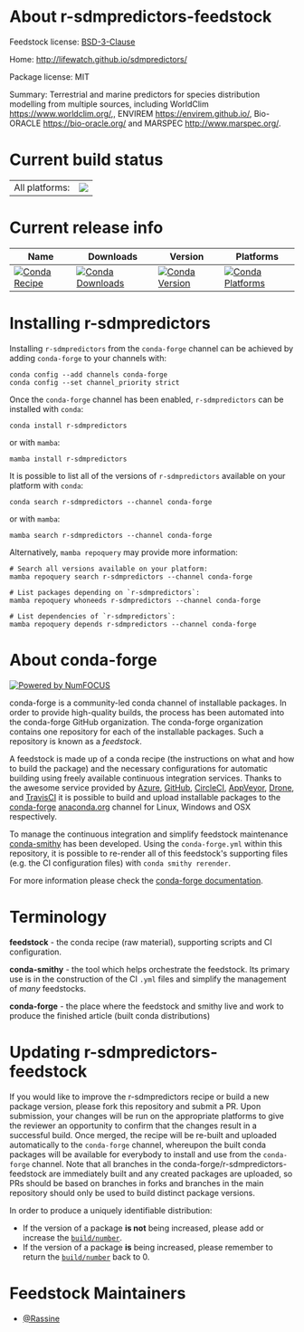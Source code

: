 About r-sdmpredictors-feedstock
===============================

Feedstock license: [BSD-3-Clause](https://github.com/conda-forge/r-sdmpredictors-feedstock/blob/main/LICENSE.txt)

Home: http://lifewatch.github.io/sdmpredictors/

Package license: MIT

Summary: Terrestrial and marine predictors for species distribution modelling from multiple sources, including WorldClim <https://www.worldclim.org/>,, ENVIREM <https://envirem.github.io/>, Bio-ORACLE <https://bio-oracle.org/> and MARSPEC <http://www.marspec.org/>.

Current build status
====================


<table><tr><td>All platforms:</td>
    <td>
      <a href="https://dev.azure.com/conda-forge/feedstock-builds/_build/latest?definitionId=21845&branchName=main">
        <img src="https://dev.azure.com/conda-forge/feedstock-builds/_apis/build/status/r-sdmpredictors-feedstock?branchName=main">
      </a>
    </td>
  </tr>
</table>

Current release info
====================

| Name | Downloads | Version | Platforms |
| --- | --- | --- | --- |
| [![Conda Recipe](https://img.shields.io/badge/recipe-r--sdmpredictors-green.svg)](https://anaconda.org/conda-forge/r-sdmpredictors) | [![Conda Downloads](https://img.shields.io/conda/dn/conda-forge/r-sdmpredictors.svg)](https://anaconda.org/conda-forge/r-sdmpredictors) | [![Conda Version](https://img.shields.io/conda/vn/conda-forge/r-sdmpredictors.svg)](https://anaconda.org/conda-forge/r-sdmpredictors) | [![Conda Platforms](https://img.shields.io/conda/pn/conda-forge/r-sdmpredictors.svg)](https://anaconda.org/conda-forge/r-sdmpredictors) |

Installing r-sdmpredictors
==========================

Installing `r-sdmpredictors` from the `conda-forge` channel can be achieved by adding `conda-forge` to your channels with:

```
conda config --add channels conda-forge
conda config --set channel_priority strict
```

Once the `conda-forge` channel has been enabled, `r-sdmpredictors` can be installed with `conda`:

```
conda install r-sdmpredictors
```

or with `mamba`:

```
mamba install r-sdmpredictors
```

It is possible to list all of the versions of `r-sdmpredictors` available on your platform with `conda`:

```
conda search r-sdmpredictors --channel conda-forge
```

or with `mamba`:

```
mamba search r-sdmpredictors --channel conda-forge
```

Alternatively, `mamba repoquery` may provide more information:

```
# Search all versions available on your platform:
mamba repoquery search r-sdmpredictors --channel conda-forge

# List packages depending on `r-sdmpredictors`:
mamba repoquery whoneeds r-sdmpredictors --channel conda-forge

# List dependencies of `r-sdmpredictors`:
mamba repoquery depends r-sdmpredictors --channel conda-forge
```


About conda-forge
=================

[![Powered by
NumFOCUS](https://img.shields.io/badge/powered%20by-NumFOCUS-orange.svg?style=flat&colorA=E1523D&colorB=007D8A)](https://numfocus.org)

conda-forge is a community-led conda channel of installable packages.
In order to provide high-quality builds, the process has been automated into the
conda-forge GitHub organization. The conda-forge organization contains one repository
for each of the installable packages. Such a repository is known as a *feedstock*.

A feedstock is made up of a conda recipe (the instructions on what and how to build
the package) and the necessary configurations for automatic building using freely
available continuous integration services. Thanks to the awesome service provided by
[Azure](https://azure.microsoft.com/en-us/services/devops/), [GitHub](https://github.com/),
[CircleCI](https://circleci.com/), [AppVeyor](https://www.appveyor.com/),
[Drone](https://cloud.drone.io/welcome), and [TravisCI](https://travis-ci.com/)
it is possible to build and upload installable packages to the
[conda-forge](https://anaconda.org/conda-forge) [anaconda.org](https://anaconda.org/)
channel for Linux, Windows and OSX respectively.

To manage the continuous integration and simplify feedstock maintenance
[conda-smithy](https://github.com/conda-forge/conda-smithy) has been developed.
Using the ``conda-forge.yml`` within this repository, it is possible to re-render all of
this feedstock's supporting files (e.g. the CI configuration files) with ``conda smithy rerender``.

For more information please check the [conda-forge documentation](https://conda-forge.org/docs/).

Terminology
===========

**feedstock** - the conda recipe (raw material), supporting scripts and CI configuration.

**conda-smithy** - the tool which helps orchestrate the feedstock.
                   Its primary use is in the construction of the CI ``.yml`` files
                   and simplify the management of *many* feedstocks.

**conda-forge** - the place where the feedstock and smithy live and work to
                  produce the finished article (built conda distributions)


Updating r-sdmpredictors-feedstock
==================================

If you would like to improve the r-sdmpredictors recipe or build a new
package version, please fork this repository and submit a PR. Upon submission,
your changes will be run on the appropriate platforms to give the reviewer an
opportunity to confirm that the changes result in a successful build. Once
merged, the recipe will be re-built and uploaded automatically to the
`conda-forge` channel, whereupon the built conda packages will be available for
everybody to install and use from the `conda-forge` channel.
Note that all branches in the conda-forge/r-sdmpredictors-feedstock are
immediately built and any created packages are uploaded, so PRs should be based
on branches in forks and branches in the main repository should only be used to
build distinct package versions.

In order to produce a uniquely identifiable distribution:
 * If the version of a package **is not** being increased, please add or increase
   the [``build/number``](https://docs.conda.io/projects/conda-build/en/latest/resources/define-metadata.html#build-number-and-string).
 * If the version of a package **is** being increased, please remember to return
   the [``build/number``](https://docs.conda.io/projects/conda-build/en/latest/resources/define-metadata.html#build-number-and-string)
   back to 0.

Feedstock Maintainers
=====================

* [@Rassine](https://github.com/Rassine/)

